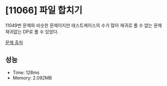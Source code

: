 # [11066] 파일 합치기

11049번 문제와 비슷한 문제이지만 테스트케이스의 수가 많아 재귀로 풀 수 없는 문제<br/>
재귀없는 DP로 풀 수 있었다.<br/>

[문제 출처](https://www.acmicpc.net/problem/11066)

## 성능

- Time: 128ms
- Memory: 2.092MB
